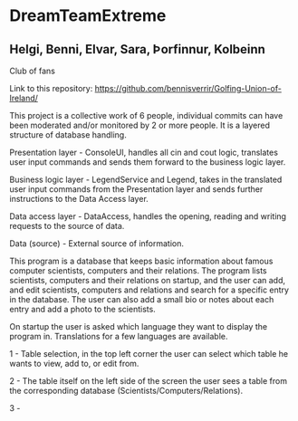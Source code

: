 # DreamTeamExtreme

## Helgi, Benni, Elvar, Sara, Þorfinnur, Kolbeinn

Club of fans

Link to this repository: https://github.com/bennisverrir/Golfing-Union-of-Ireland/

This project is a collective work of 6 people, individual commits can have been moderated and/or monitored by 2 or more people. It is a layered structure of database handling.

Presentation layer - ConsoleUI, handles all cin and cout logic, translates user input commands and sends them forward to the business logic layer.

Business logic layer - LegendService and Legend, takes in the translated user input commands from the Presentation layer and sends further instructions to the Data Access layer.

Data access layer - DataAccess, handles the opening, reading and writing requests to the source of data.

Data (source) - External source of information.

This program is a database that keeps basic information about famous computer scientists, computers and their relations. The program lists scientists, computers and their relations on startup, and the user can add, and edit scientists, computers and relations and search for a specific entry in the database. The user can also add a small bio or notes about each entry and add a photo to the scientists. 


On startup the user is asked which language they want to display the program in. Translations for a few languages are available.

1 - Table selection, in the top left corner the user can select which table he wants to view, add to, or edit from.

2 - The table itself on the left side of the screen the user sees a table from the corresponding database (Scientists/Computers/Relations).

3 - 
